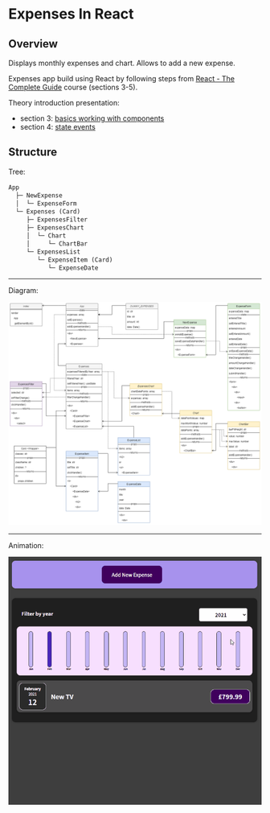 # Expenses In React

## Overview

Displays monthly expenses and chart. Allows to add a new expense.

Expenses app build using React by following steps from 
[React - The Complete Guide](https://www.udemy.com/course/react-the-complete-guide-incl-redux/) course
(sections 3-5).

Theory introduction presentation:
* section 3: [basics working with components](https://github.com/academind/react-complete-guide-code/blob/03-react-basics-working-with-components/slides/slides.pdf)
* section 4: [state events](https://github.com/academind/react-complete-guide-code/blob/04-react-state-events/slides/slides.pdf)

## Structure

Tree:

```
App
  ├─ NewExpense
  │  └─ ExpenseForm
  └─ Expenses (Card)
     ├─ ExpensesFilter
     ├─ ExpensesChart
     │  └─ Chart
     │     └─ ChartBar
     └─ ExpensesList
        └─ ExpenseItem (Card)
           └─ ExpenseDate
```

----

Diagram:

![App diagram](docs/expensesDiagram.png)

----

Animation:

![animation](docs/expensesAnimation.gif)